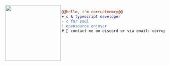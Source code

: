 <img src="https://avatars.githubusercontent.com/u/88046785" align="left" height="175"/>

```diff
@@hello, i'm corruptmemry@@
+ с & typescript developer
- c for soul
! opensource enjoyer
# 📖 contact me on discord or via email: corruptmemory#1917 // corrupt@tlf.pw
```

